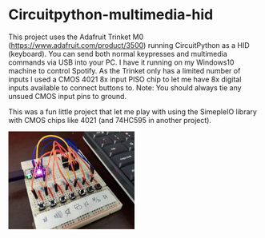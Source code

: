 # Circuitpython-multimedia-hid

This project uses the Adafruit Trinket M0 (https://www.adafruit.com/product/3500) running CircuitPython as a HID (keyboard).  You can send both normal keypresses and multimedia commands via USB into your PC.  I have it running on my Windows10 machine to control Spotify.  As the Trinket only has a limited number of inputs I used a CMOS 4021 8x input PISO chip to let me have 8x digital inputs available to connect buttons to.  Note: You should always tie any unsued CMOS input pins to ground. 

This was a fun little project that let me play with using the SimepleIO library with CMOS chips like 4021 (and 74HC595 in another project).

<img src="multimedia-hid-sm.jpg" width="50%" height="auto" style="max-width:350px;margin-bottom:0; padding-bottom:0;">

